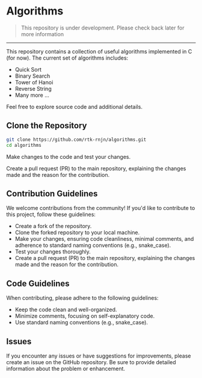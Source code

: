 # Algorithms

> This repository is under development. Please check back later for more information

---

This repository contains a collection of useful algorithms implemented in C (for now). The current set of algorithms includes:

- Quick Sort
- Binary Search
- Tower of Hanoi
- Reverse String
- Many more ...

Feel free to explore source code and additional details.

## Clone the Repository

```bash
git clone https://github.com/rtk-rnjn/algorithms.git
cd algorithms
```

Make changes to the code and test your changes.

Create a pull request (PR) to the main repository, explaining the changes made and the reason for the contribution.

## Contribution Guidelines

We welcome contributions from the community! If you'd like to contribute to this project, follow these guidelines:

- Create a fork of the repository.
- Clone the forked repository to your local machine.
- Make your changes, ensuring code cleanliness, minimal comments, and adherence to standard naming conventions (e.g., snake_case).
- Test your changes thoroughly.
- Create a pull request (PR) to the main repository, explaining the changes made and the reason for the contribution.

## Code Guidelines

When contributing, please adhere to the following guidelines:

- Keep the code clean and well-organized.
- Minimize comments, focusing on self-explanatory code.
- Use standard naming conventions (e.g., snake_case).

## Issues

If you encounter any issues or have suggestions for improvements, please create an issue on the GitHub repository. Be sure to provide detailed information about the problem or enhancement.

